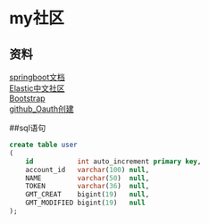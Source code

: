 # my社区
##  资料
[springboot文档](https://spring.io/guides)<br>
[Elastic中文社区](https://elasticsearch.cn/) <br>
[Bootstrap](https://v3.bootcss.com/) <br>
[github_Oauth创建](https://developer.github.com/apps/building-oauth-apps/creating-an-oauth-app/)  


##sql语句
```sql
create table user
(
    id           int auto_increment primary key,
    account_id   varchar(100) null,
    NAME         varchar(50)  null,
    TOKEN        varchar(36)  null,
    GMT_CREAT    bigint(19)   null,
    GMT_MODIFIED bigint(19)   null
);
```